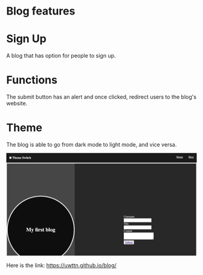 # Blog features

# Sign Up
A blog that has option for people to sign up.

# Functions
The submit button has an alert and once clicked, redirect users to the blog's website.

# Theme
The blog is able to go from dark mode to light mode, and vice versa.

![alt text](assets/images/blog.png)

Here is the link: https://uwttn.github.io/blog/ 
